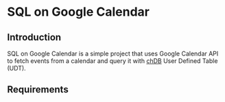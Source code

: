 # SQL on Google Calendar


## Introduction

SQL on Google Calendar is a simple project that uses Google Calendar API to fetch events from a calendar and query it with [chDB](https://github.com/chdb-io/chdb) User Defined Table (UDT).

## Requirements
